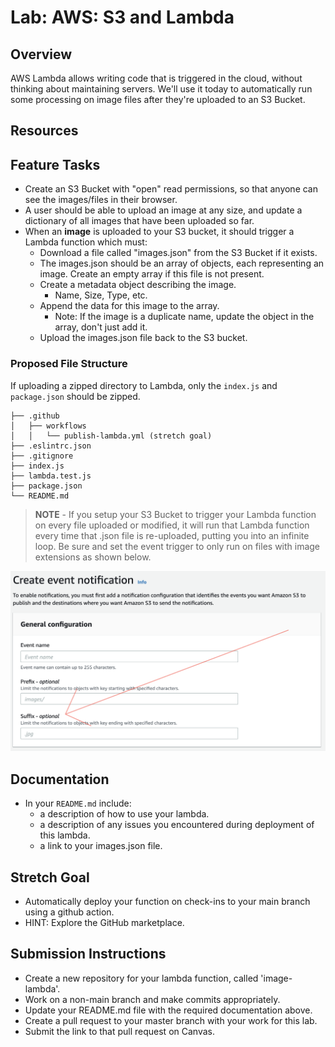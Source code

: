 # Lab: AWS: S3 and Lambda

## Overview

AWS Lambda allows writing code that is triggered in the cloud, without thinking about maintaining servers. We'll use it today to automatically run some processing on image files after they're uploaded to an S3 Bucket.

## Resources

## Feature Tasks

- Create an S3 Bucket with "open" read permissions, so that anyone can see the images/files in their browser.
- A user should be able to upload an image at any size, and update a dictionary of all images that have been uploaded so far.
- When an **image** is uploaded to your S3 bucket, it should trigger a Lambda function which must:
  - Download a file called "images.json" from the S3 Bucket if it exists.
  - The images.json should be an array of objects, each representing an image. Create an empty array if this file is not present.
  - Create a metadata object describing the image.
    - Name, Size, Type, etc.
  - Append the data for this image to the array.
    - Note: If the image is a duplicate name, update the object in the array, don't just add it.
  - Upload the images.json file back to the S3 bucket.

### Proposed File Structure

If uploading a zipped directory to Lambda, only the `index.js` and `package.json` should be zipped.

```text
├── .github
│   ├── workflows
│   │   └── publish-lambda.yml (stretch goal)
├── .eslintrc.json
├── .gitignore
├── index.js
├── lambda.test.js
├── package.json
└── README.md
```

> **NOTE** - If you setup your S3 Bucket to trigger your Lambda function on every file uploaded or modified, it will run that Lambda function every time that .json file is re-uploaded, putting you into an infinite loop. Be sure and set the event trigger to only run on files with image extensions as shown below.

![Lambda Settings](./lambda-settings.png)

## Documentation

- In your `README.md` include:
  - a description of how to use your lambda.
  - a description of any issues you encountered during deployment of this lambda.
  - a link to your images.json file.

## Stretch Goal

- Automatically deploy your function on check-ins to your main branch using a github action.
- HINT: Explore the GitHub marketplace.

## Submission Instructions

- Create a new repository for your lambda function, called 'image-lambda'.
- Work on a non-main branch and make commits appropriately.
- Update your README.md file with the required documentation above.
- Create a pull request to your master branch with your work for this lab.
- Submit the link to that pull request on Canvas.
